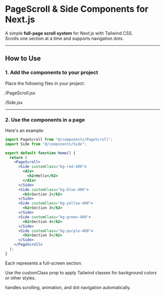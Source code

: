 # PageScroll & Side Components for Next.js

A simple **full-page scroll system** for Next.js with Tailwind CSS.  
Scrolls one section at a time and supports navigation dots.

---

## How to Use

### 1. Add the components to your project

Place the following files in your project:



/PageScroll.jsx

/Side.jsx

---

### 2. Use the components in a page

Here's an example:

```jsx
import PageScroll from "@/components/PageScroll";
import Side from "@/components/Side";

export default function Home() {
  return (
    <PageScroll>
      <Side customClass="bg-red-400">
        <div>
          <h2>Hello</h2>
        </div>
      </Side>
      <Side customClass="bg-blue-400">
        <h2>Section 2</h2>
      </Side>
      <Side customClass="bg-yellow-400">
        <h2>Section 3</h2>
      </Side>
      <Side customClass="bg-green-400">
        <h2>Section 4</h2>
      </Side>
      <Side customClass="bg-purple-400">
        <h2>Section 5</h2>
      </Side>
    </PageScroll>
  );
}
```
Each <Side> represents a full-screen section.

Use the customClass prop to apply Tailwind classes for background colors or other styles.

<PageScroll> handles scrolling, animation, and dot navigation automatically.

